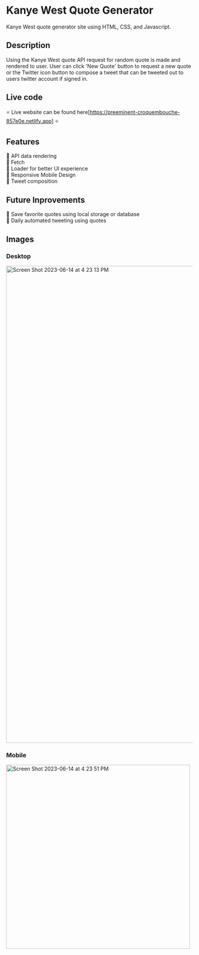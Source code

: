 # Kanye West Quote Generator

Kanye West quote generator site using HTML, CSS, and Javascript.

## Description 

Using the Kanye West quote API request for random quote is made and rendered to user. User can click 'New Quote' button to request a new quote or the Twitter icon button to compose a tweet that can be tweeted out to users twitter account if signed in.

## Live code
⭐️ Live website can be found here[https://preeminent-croquembouche-857e0e.netlify.app] ⭐️

## Features
👟 API data rendering <br>
👟 Fetch <br>
👟 Loader for better UI experience <br>
👟 Responsive Mobile Design <br>
👟 Tweet composition <br>


## Future Inprovements
👟 Save favorite quotes using local storage or database <br>
👟 Daily automated tweeting using quotes <br>

## Images 

### Desktop
<img width="1286" alt="Screen Shot 2023-06-14 at 4 23 13 PM" src="https://github.com/ymarqu/quote-generator/assets/98546426/df1dcd17-bc48-4c7f-ab28-9139d8f7338e">

### Mobile

<img width="496" alt="Screen Shot 2023-06-14 at 4 23 51 PM" src="https://github.com/ymarqu/quote-generator/assets/98546426/41004d8a-5070-4987-8766-390fbf84ee6f">
